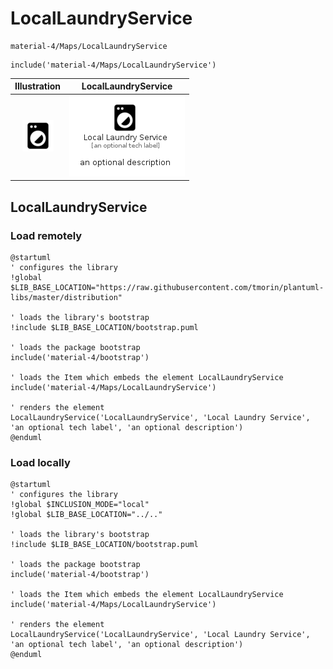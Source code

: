 # LocalLaundryService


```text
material-4/Maps/LocalLaundryService
```

```text
include('material-4/Maps/LocalLaundryService')
```



| Illustration | LocalLaundryService |
| :---: | :---: |
| ![illustration for Illustration](../../material-4/Maps/LocalLaundryService.png) | ![illustration for LocalLaundryService](../../material-4/Maps/LocalLaundryService.Local.png) |




## LocalLaundryService

### Load remotely
```plantuml
@startuml
' configures the library
!global $LIB_BASE_LOCATION="https://raw.githubusercontent.com/tmorin/plantuml-libs/master/distribution"

' loads the library's bootstrap
!include $LIB_BASE_LOCATION/bootstrap.puml

' loads the package bootstrap
include('material-4/bootstrap')

' loads the Item which embeds the element LocalLaundryService
include('material-4/Maps/LocalLaundryService')

' renders the element
LocalLaundryService('LocalLaundryService', 'Local Laundry Service', 'an optional tech label', 'an optional description')
@enduml
```

### Load locally
```plantuml
@startuml
' configures the library
!global $INCLUSION_MODE="local"
!global $LIB_BASE_LOCATION="../.."

' loads the library's bootstrap
!include $LIB_BASE_LOCATION/bootstrap.puml

' loads the package bootstrap
include('material-4/bootstrap')

' loads the Item which embeds the element LocalLaundryService
include('material-4/Maps/LocalLaundryService')

' renders the element
LocalLaundryService('LocalLaundryService', 'Local Laundry Service', 'an optional tech label', 'an optional description')
@enduml
```

